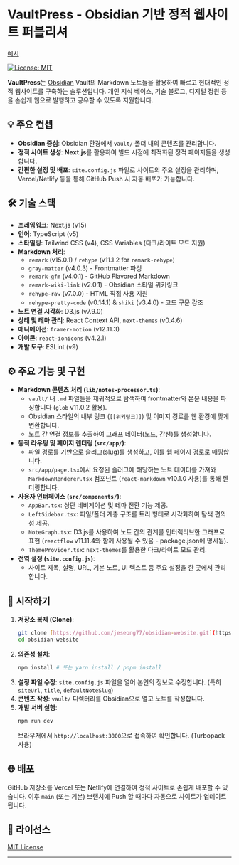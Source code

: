 # VaultPress - Obsidian 기반 정적 웹사이트 퍼블리셔

[예시](https://www.jeseong.com)

[![License: MIT](https://img.shields.io/badge/License-MIT-yellow.svg)](https://opensource.org/licenses/MIT)

**VaultPress**는 [Obsidian](https://obsidian.md/) Vault의 Markdown 노트들을 활용하여 빠르고 현대적인 정적 웹사이트를 구축하는 솔루션입니다. 개인 지식 베이스, 기술 블로그, 디지털 정원 등을 손쉽게 웹으로 발행하고 공유할 수 있도록 지원합니다.

## 💡 주요 컨셉

* **Obsidian 중심**: Obsidian 환경에서 `vault/` 폴더 내의 콘텐츠를 관리합니다.
* **정적 사이트 생성**: **Next.js**를 활용하여 빌드 시점에 최적화된 정적 페이지들을 생성합니다.
* **간편한 설정 및 배포**: `site.config.js` 파일로 사이트의 주요 설정을 관리하며, Vercel/Netlify 등을 통해 GitHub Push 시 자동 배포가 가능합니다.

## 🛠️ 기술 스택

* **프레임워크**: Next.js (v15)
* **언어**: TypeScript (v5)
* **스타일링**: Tailwind CSS (v4), CSS Variables (다크/라이트 모드 지원)
* **Markdown 처리**:
    * `remark` (v15.0.1) / `rehype` (v11.1.2 for `remark-rehype`)
    * `gray-matter` (v4.0.3) - Frontmatter 파싱
    * `remark-gfm` (v4.0.1) - GitHub Flavored Markdown
    * `remark-wiki-link` (v2.0.1) - Obsidian 스타일 위키링크
    * `rehype-raw` (v7.0.0) - HTML 직접 사용 지원
    * `rehype-pretty-code` (v0.14.1) & `shiki` (v3.4.0) - 코드 구문 강조
* **노트 연결 시각화**: D3.js (v7.9.0)
* **상태 및 테마 관리**: React Context API, `next-themes` (v0.4.6)
* **애니메이션**: `framer-motion` (v12.11.3)
* **아이콘**: `react-ionicons` (v4.2.1)
* **개발 도구**: ESLint (v9)

## ⚙️ 주요 기능 및 구현

* **Markdown 콘텐츠 처리 (`lib/notes-processor.ts`)**:
    * `vault/` 내 `.md` 파일들을 재귀적으로 탐색하여 frontmatter와 본문 내용을 파싱합니다 (`glob` v11.0.2 활용).
    * Obsidian 스타일의 내부 링크 (`[[위키링크]]`) 및 이미지 경로를 웹 환경에 맞게 변환합니다.
    * 노트 간 연결 정보를 추출하여 그래프 데이터(노드, 간선)를 생성합니다.
* **동적 라우팅 및 페이지 렌더링 (`src/app/`)**:
    * 파일 경로를 기반으로 슬러그(slug)를 생성하고, 이를 웹 페이지 경로로 매핑합니다.
    * `src/app/page.tsx`에서 요청된 슬러그에 해당하는 노트 데이터를 가져와 `MarkdownRenderer.tsx` 컴포넌트 (`react-markdown` v10.1.0 사용)를 통해 렌더링합니다.
* **사용자 인터페이스 (`src/components/`)**:
    * `AppBar.tsx`: 상단 네비게이션 및 테마 전환 기능 제공.
    * `LeftSidebar.tsx`: 파일/폴더 계층 구조를 트리 형태로 시각화하여 탐색 편의성 제공.
    * `NoteGraph.tsx`: D3.js를 사용하여 노트 간의 관계를 인터랙티브한 그래프로 표현 (`reactflow` v11.11.4와 함께 사용될 수 있음 - package.json에 명시됨).
    * `ThemeProvider.tsx`: `next-themes`를 활용한 다크/라이트 모드 관리.
* **전역 설정 (`site.config.js`)**:
    * 사이트 제목, 설명, URL, 기본 노트, UI 텍스트 등 주요 설정을 한 곳에서 관리합니다.

## 🚀 시작하기

1.  **저장소 복제 (Clone)**:
    ```bash
    git clone [https://github.com/jeseong77/obsidian-website.git](https://github.com/jeseong77/obsidian-website.git)
    cd obsidian-website
    ```
2.  **의존성 설치**:
    ```bash
    npm install # 또는 yarn install / pnpm install
    ```
3.  **설정 파일 수정**: `site.config.js` 파일을 열어 본인의 정보로 수정합니다. (특히 `siteUrl`, `title`, `defaultNoteSlug`)
4.  **콘텐츠 작성**: `vault/` 디렉터리를 Obsidian으로 열고 노트를 작성합니다.
5.  **개발 서버 실행**:
    ```bash
    npm run dev
    ```
    브라우저에서 `http://localhost:3000`으로 접속하여 확인합니다. (Turbopack 사용)

## 🌐 배포

GitHub 저장소를 Vercel 또는 Netlify에 연결하여 정적 사이트로 손쉽게 배포할 수 있습니다. 이후 `main` (또는 기본) 브랜치에 Push 할 때마다 자동으로 사이트가 업데이트됩니다.

## 📄 라이선스

[MIT License](LICENSE.md)

---
